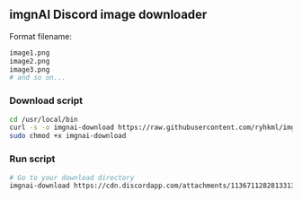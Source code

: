## imgnAI Discord image downloader

Format filename:

```bash
image1.png
image2.png
image3.png
# and so on...
```

### Download script

```bash
cd /usr/local/bin
curl -s -o imgnai-download https://raw.githubusercontent.com/ryhkml/imgnai-discord-downloader/main/imgnai-download
sudo chmod +x imgnai-download
```

### Run script

```bash
# Go to your download directory
imgnai-download https://cdn.discordapp.com/attachments/1136711282813313084/1137265331296018563/image.png
```
